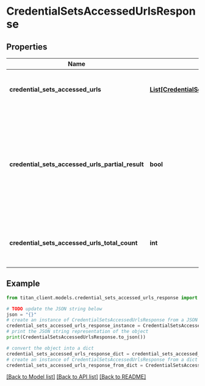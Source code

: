 # CredentialSetsAccessedUrlsResponse


## Properties

Name | Type | Description | Notes
------------ | ------------- | ------------- | -------------
**credential_sets_accessed_urls** | [**List[CredentialSetAccessedUrlSchema]**](CredentialSetAccessedUrlSchema.md) | List of &#x60;Credential set accessed urls&#x60;. | [optional] 
**credential_sets_accessed_urls_partial_result** | **bool** | Indicates whether response contains partial result. It could be in case when request took too long and was terminated by timeout. | [optional] 
**credential_sets_accessed_urls_total_count** | **int** | Total count of matched credential set accessed urls. | 

## Example

```python
from titan_client.models.credential_sets_accessed_urls_response import CredentialSetsAccessedUrlsResponse

# TODO update the JSON string below
json = "{}"
# create an instance of CredentialSetsAccessedUrlsResponse from a JSON string
credential_sets_accessed_urls_response_instance = CredentialSetsAccessedUrlsResponse.from_json(json)
# print the JSON string representation of the object
print(CredentialSetsAccessedUrlsResponse.to_json())

# convert the object into a dict
credential_sets_accessed_urls_response_dict = credential_sets_accessed_urls_response_instance.to_dict()
# create an instance of CredentialSetsAccessedUrlsResponse from a dict
credential_sets_accessed_urls_response_from_dict = CredentialSetsAccessedUrlsResponse.from_dict(credential_sets_accessed_urls_response_dict)
```
[[Back to Model list]](../README.md#documentation-for-models) [[Back to API list]](../README.md#documentation-for-api-endpoints) [[Back to README]](../README.md)


